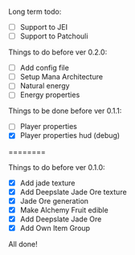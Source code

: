 Long term todo:

- [ ] Support to JEI
- [ ] Support to Patchouli

Things to do before ver 0.2.0:

- [ ] Add config file
- [ ] Setup Mana Architecture
- [ ] Natural energy
- [ ] Energy properties

Things to be done before ver 0.1.1:

- [ ] Player properties
- [x] Player properties hud (debug)

========

Things to do before ver 0.1.0:

- [x] Add jade texture
- [x] Add Deepslate Jade Ore texture
- [x] Jade Ore generation
- [x] Make Alchemy Fruit edible
- [x] Add Deepslate Jade Ore
- [x] Add Own Item Group

All done!